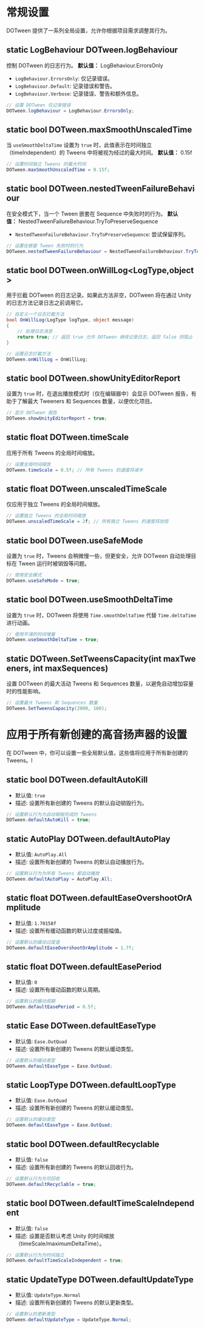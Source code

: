 # 常规设置
DOTween 提供了一系列全局设置，允许你根据项目需求调整其行为。
## static LogBehaviour DOTween.logBehaviour
控制 DOTween 的日志行为。
**默认值：** LogBehaviour.ErrorsOnly
- `LogBehaviour.ErrorsOnly`: 仅记录错误。
- `LogBehaviour.Default`: 记录错误和警告。
- `LogBehaviour.Verbose`: 记录错误、警告和额外信息。
```csharp
// 设置 DOTween 仅记录错误
DOTween.logBehaviour = LogBehaviour.ErrorsOnly;
```

## static bool DOTween.maxSmoothUnscaledTime
当 `useSmoothDeltaTime` 设置为 `true` 时，此值表示在时间独立（timeIndependent）的 Tweens 中将被视为经过的最大时间。
**默认值：** 0.15f
```csharp
// 设置时间独立 Tweens 的最大时间
DOTween.maxSmoothUnscaledTime = 0.15f;
```

## static bool DOTween.nestedTweenFailureBehaviour
在安全模式下，当一个 Tween 嵌套在 Sequence 中失败时的行为。
**默认值：** NestedTweenFailureBehaviour.TryToPreserveSequence
- `NestedTweenFailureBehaviour.TryToPreserveSequence`: 尝试保留序列。
```csharp
// 设置在嵌套 Tween 失败时的行为
DOTween.nestedTweenFailureBehaviour = NestedTweenFailureBehaviour.TryToPreserveSequence;
```

## static bool DOTween.onWillLog<LogType,object>
用于拦截 DOTween 的日志记录。如果此方法非空，DOTween 将在通过 Unity 的日志方法记录日志之前调用它。
```csharp
// 自定义一个日志拦截方法
bool OnWillLog(LogType logType, object message)
{
    // 处理日志消息
    return true; // 返回 true 允许 DOTween 继续记录日志，返回 false 则阻止
}

// 设置日志拦截方法
DOTween.onWillLog = OnWillLog;
```

## static bool DOTween.showUnityEditorReport
设置为 `true` 时，在退出播放模式时（仅在编辑器中）会显示 DOTween 报告，有助于了解最大 Tweeners 和 Sequences 数量，以便优化项目。
```csharp
// 显示 DOTween 报告
DOTween.showUnityEditorReport = true;
```
## static float DOTween.timeScale
应用于所有 Tweens 的全局时间缩放。
```csharp
// 设置全局时间缩放
DOTween.timeScale = 0.5f; // 所有 Tweens 的速度将减半
```
## static float DOTween.unscaledTimeScale
仅应用于独立 Tweens 的全局时间缩放。
```csharp
// 设置独立 Tweens 的全局时间缩放
DOTween.unscaledTimeScale = 2f; // 所有独立 Tweens 的速度将加倍
```
## static bool DOTween.useSafeMode
设置为 `true` 时，Tweens 会稍微慢一些，但更安全，允许 DOTween 自动处理目标在 Tween 运行时被销毁等问题。
```csharp
// 使用安全模式
DOTween.useSafeMode = true;
```

## static bool DOTween.useSmoothDeltaTime
设置为 `true` 时，DOTween 将使用 `Time.smoothDeltaTime` 代替 `Time.deltaTime` 进行动画。
```csharp
// 使用平滑的时间增量
DOTween.useSmoothDeltaTime = true;
```
## static DOTween.SetTweensCapacity(int maxTweeners, int maxSequences)
设置 DOTween 的最大活动 Tweens 和 Sequences 数量，以避免自动增加容量时的性能影响。
```csharp
// 设置最大 Tweens 和 Sequences 数量
DOTween.SetTweensCapacity(2000, 100);
``````

# 应用于所有新创建的高音扬声器的设置
在 DOTween 中，你可以设置一些全局默认值，这些值将应用于所有新创建的 Tweens。l
## static bool DOTween.defaultAutoKill
- 默认值: `true`
- 描述: 设置所有新创建的 Tweens 的默认自动销毁行为。
```csharp
// 设置默认行为为自动销毁完成的 Tweens
DOTween.defaultAutoKill = true;
```

## static AutoPlay DOTween.defaultAutoPlay
- 默认值: `AutoPlay.All`
- 描述: 设置所有新创建的 Tweens 的默认自动播放行为。
```csharp
// 设置默认行为为所有 Tweens 都自动播放
DOTween.defaultAutoPlay = AutoPlay.All;
```

## static float DOTween.defaultEaseOvershootOrAmplitude
- 默认值: `1.70158f`
- 描述: 设置所有缓动函数的默认过度或振幅值。
```csharp
// 设置默认的缓动过度值
DOTween.defaultEaseOvershootOrAmplitude = 1.7f;
```
## static float DOTween.defaultEasePeriod
- 默认值: `0`
- 描述: 设置所有缓动函数的默认周期。
```csharp
// 设置默认的缓动周期
DOTween.defaultEasePeriod = 0.5f;
```

## static Ease DOTween.defaultEaseType
- 默认值: `Ease.OutQuad`
- 描述: 设置所有新创建的 Tweens 的默认缓动类型。
```csharp
// 设置默认的缓动类型
DOTween.defaultEaseType = Ease.OutQuad;
```

## static LoopType DOTween.defaultLoopType
- 默认值: `Ease.OutQuad`
- 描述: 设置所有新创建的 Tweens 的默认缓动类型。
```csharp
// 设置默认的缓动类型
DOTween.defaultEaseType = Ease.OutQuad;
```

## static bool DOTween.defaultRecyclable
- 默认值: `false`
- 描述: 设置所有新创建的 Tweens 的默认回收行为。
```csharp
// 设置默认行为为可回收
DOTween.defaultRecyclable = true;
```

## static bool DOTween.defaultTimeScaleIndependent
- 默认值: `false`
- 描述: 设置是否默认考虑 Unity 的时间缩放（timeScale/maximumDeltaTime）。
```csharp
// 设置默认行为为时间独立
DOTween.defaultTimeScaleIndependent = true;
```

## static UpdateType DOTween.defaultUpdateType
- 默认值: `UpdateType.Normal`
- 描述: 设置所有新创建的 Tweens 的默认更新类型。
```csharp
// 设置默认的更新类型
DOTween.defaultUpdateType = UpdateType.Normal;
```